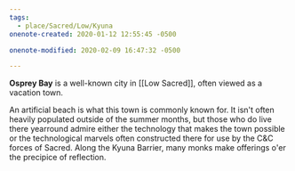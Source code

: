 ```yaml
---
tags:
  - place/Sacred/Low/Kyuna
onenote-created: 2020-01-12 12:55:45 -0500

onenote-modified: 2020-02-09 16:47:32 -0500

---
```

**Osprey Bay** is a well-known city in [[Low Sacred]], often viewed as a vacation town.

An artificial beach is what this town is commonly known for. It isn't often heavily populated outside of the summer months, but those who do live there yearround admire either the technology that makes the town possible or the technological marvels often constructed there for use by the C&C forces of Sacred. Along the Kyuna Barrier, many monks make offerings o'er the precipice of reflection.
